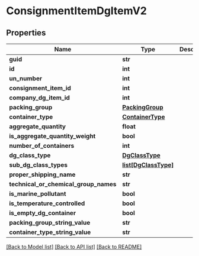 # ConsignmentItemDgItemV2

## Properties
Name | Type | Description | Notes
------------ | ------------- | ------------- | -------------
**guid** | **str** |  | [optional] 
**id** | **int** |  | [optional] 
**un_number** | **int** |  | [optional] 
**consignment_item_id** | **int** |  | [optional] 
**company_dg_item_id** | **int** |  | [optional] 
**packing_group** | [**PackingGroup**](PackingGroup.md) |  | [optional] 
**container_type** | [**ContainerType**](ContainerType.md) |  | [optional] 
**aggregate_quantity** | **float** |  | [optional] 
**is_aggregate_quantity_weight** | **bool** |  | [optional] 
**number_of_containers** | **int** |  | [optional] 
**dg_class_type** | [**DgClassType**](DgClassType.md) |  | [optional] 
**sub_dg_class_types** | [**list[DgClassType]**](DgClassType.md) |  | [optional] 
**proper_shipping_name** | **str** |  | [optional] 
**technical_or_chemical_group_names** | **str** |  | [optional] 
**is_marine_pollutant** | **bool** |  | [optional] 
**is_temperature_controlled** | **bool** |  | [optional] 
**is_empty_dg_container** | **bool** |  | [optional] 
**packing_group_string_value** | **str** |  | [optional] 
**container_type_string_value** | **str** |  | [optional] 

[[Back to Model list]](../README.md#documentation-for-models) [[Back to API list]](../README.md#documentation-for-api-endpoints) [[Back to README]](../README.md)

